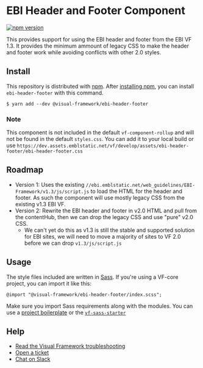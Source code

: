 # EBI Header and Footer Component

[![npm version](https://badge.fury.io/js/%40visual-framework%2Febi-header-footer.svg)](https://badge.fury.io/js/%40visual-framework%2Febi-header-footer)

This provides support for using the EBI header and footer from the EBI VF 1.3. It provides the minimum ammount of legacy CSS to make the header and footer work while avoiding conflicts with other 2.0 styles.

## Install

This repository is distributed with [npm](https://www.npmjs.com/). After [installing npm](https://nodejs.org/), you can install `ebi-header-footer` with this command.

```
$ yarn add --dev @visual-framework/ebi-header-footer
```

### Note

This component is not included in the default `vf-component-rollup` and will not be found in the default `styles.css`. You can add it to your local build or use `https://dev.assets.emblstatic.net/vf/develop/assets/ebi-header-footer/ebi-header-footer.css`

## Roadmap

- Version 1: Uses the existing `//ebi.emblstatic.net/web_guidelines/EBI-Framework/v1.3/js/script.js` to load the HTML for the header and footer. As such the component will use mostly legacy CSS from the existing v1.3 EBI VF.
- Version 2: Rewrite the EBI header and footer in v2.0 HTML and pull from the contentHub, then we can drop the legacy CSS and use "pure" v2.0 CSS.
    - We can't yet do this as v1.3 is still the stable and supported solution for EBI sites, we will need to move a majority of sites to VF 2.0 before we can drop `v1.3/js/script.js`

## Usage

The style files included are written in [Sass](https://sass-lang.com/). If you're using a VF-core project, you can import it like this:

```
@import "@visual-framework/ebi-header-footer/index.scss";
```

Make sure you import Sass requirements along with the modules. You can use a [project boilerplate](https://visual-framework.github.io/vf-core/building/) or the [`vf-sass-starter`](https://visual-framework.github.io/vf-core/components/vf-sass-starter/)

## Help

- [Read the Visual Framework troubleshooting](https://visual-framework.github.io/vf-welcome/troubleshooting/)
- [Open a ticket](https://github.com/visual-framework/vf-core/issues)
- [Chat on Slack](https://join.slack.com/t/visual-framework/shared_invite/enQtNDAxNzY0NDg4NTY0LWFhMjEwNGY3ZTk3NWYxNWVjOWQ1ZWE4YjViZmY1YjBkMDQxMTNlNjQ0N2ZiMTQ1ZTZiMGM4NjU5Y2E0MjM3ZGQ)
